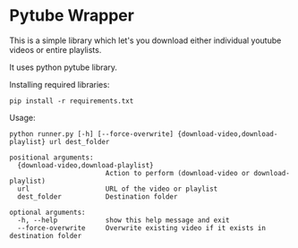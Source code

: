 # Pytube Wrapper

This is a simple library which let's you download either individual youtube videos or entire playlists.

It uses python pytube library.

Installing required libraries:
```shell
pip install -r requirements.txt
```

Usage:
```
python runner.py [-h] [--force-overwrite] {download-video,download-playlist} url dest_folder

positional arguments:
  {download-video,download-playlist}
                        Action to perform (download-video or download-playlist)
  url                   URL of the video or playlist
  dest_folder           Destination folder

optional arguments:
  -h, --help            show this help message and exit
  --force-overwrite     Overwrite existing video if it exists in destination folder
```
